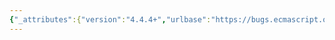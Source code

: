 ```yaml
---
{"_attributes":{"version":"4.4.4+","urlbase":"https://bugs.ecmascript.org/","maintainer":"dherman@mozilla.com"},"bug":{"bug_id":1124,"creation_ts":"2012-12-11 16:22:00 -0800","short_desc":"S11.2.1_A4_T9 partially invalid","delta_ts":"2012-12-11 16:22:54 -0800","product":"Test262","component":"ECMA-262 Tests","version":"unspecified","rep_platform":"All","op_sys":"All","bug_status":"CONFIRMED","priority":"Normal","bug_severity":"enhancement","everconfirmed":true,"reporter":{"uid":"andrebargull","name":"André Bargull"},"assigned_to":{"uid":"brterlso","name":"Brian Terlson"},"long_desc":{"commentid":3003,"comment_count":0,"who":{"uid":"andrebargull","name":"André Bargull"},"bug_when":"2012-12-11 16:22:54 -0800","thetext":"Date.prototype.{getYear, setYear, toGMTString} are listed in Annex B"}}}
---
```


